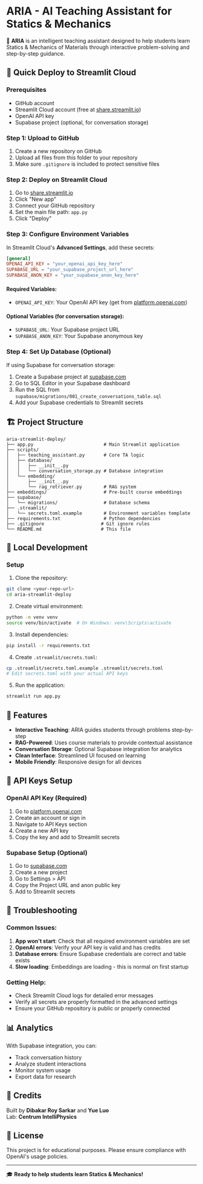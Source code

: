 # ARIA - AI Teaching Assistant for Statics & Mechanics

🤖 **ARIA** is an intelligent teaching assistant designed to help students learn Statics & Mechanics of Materials through interactive problem-solving and step-by-step guidance.

## 🚀 Quick Deploy to Streamlit Cloud

### Prerequisites
- GitHub account
- Streamlit Cloud account (free at [share.streamlit.io](https://share.streamlit.io))
- OpenAI API key
- Supabase project (optional, for conversation storage)

### Step 1: Upload to GitHub

1. Create a new repository on GitHub
2. Upload all files from this folder to your repository
3. Make sure `.gitignore` is included to protect sensitive files

### Step 2: Deploy on Streamlit Cloud

1. Go to [share.streamlit.io](https://share.streamlit.io)
2. Click "New app"
3. Connect your GitHub repository
4. Set the main file path: `app.py`
5. Click "Deploy"

### Step 3: Configure Environment Variables

In Streamlit Cloud's **Advanced Settings**, add these secrets:

```toml
[general]
OPENAI_API_KEY = "your_openai_api_key_here"
SUPABASE_URL = "your_supabase_project_url_here"
SUPABASE_ANON_KEY = "your_supabase_anon_key_here"
```

#### Required Variables:
- `OPENAI_API_KEY`: Your OpenAI API key (get from [platform.openai.com](https://platform.openai.com))

#### Optional Variables (for conversation storage):
- `SUPABASE_URL`: Your Supabase project URL
- `SUPABASE_ANON_KEY`: Your Supabase anonymous key

### Step 4: Set Up Database (Optional)

If using Supabase for conversation storage:

1. Create a Supabase project at [supabase.com](https://supabase.com)
2. Go to SQL Editor in your Supabase dashboard
3. Run the SQL from `supabase/migrations/001_create_conversations_table.sql`
4. Add your Supabase credentials to Streamlit secrets

## 🏗️ Project Structure

```
aria-streamlit-deploy/
├── app.py                          # Main Streamlit application
├── scripts/
│   ├── teaching_assistant.py       # Core TA logic
│   ├── database/
│   │   ├── __init__.py
│   │   └── conversation_storage.py # Database integration
│   └── embedding/
│       ├── __init__.py
│       └── rag_retriever.py        # RAG system
├── embeddings/                     # Pre-built course embeddings
├── supabase/
│   └── migrations/                 # Database schema
├── .streamlit/
│   └── secrets.toml.example        # Environment variables template
├── requirements.txt                # Python dependencies
├── .gitignore                     # Git ignore rules
└── README.md                      # This file
```

## 🔧 Local Development

### Setup

1. Clone the repository:
```bash
git clone <your-repo-url>
cd aria-streamlit-deploy
```

2. Create virtual environment:
```bash
python -m venv venv
source venv/bin/activate  # On Windows: venv\Scripts\activate
```

3. Install dependencies:
```bash
pip install -r requirements.txt
```

4. Create `.streamlit/secrets.toml`:
```bash
cp .streamlit/secrets.toml.example .streamlit/secrets.toml
# Edit secrets.toml with your actual API keys
```

5. Run the application:
```bash
streamlit run app.py
```

## 🎯 Features

- **Interactive Teaching**: ARIA guides students through problems step-by-step
- **RAG-Powered**: Uses course materials to provide contextual assistance
- **Conversation Storage**: Optional Supabase integration for analytics
- **Clean Interface**: Streamlined UI focused on learning
- **Mobile Friendly**: Responsive design for all devices

## 🔑 API Keys Setup

### OpenAI API Key (Required)
1. Go to [platform.openai.com](https://platform.openai.com)
2. Create an account or sign in
3. Navigate to API Keys section
4. Create a new API key
5. Copy the key and add to Streamlit secrets

### Supabase Setup (Optional)
1. Go to [supabase.com](https://supabase.com)
2. Create a new project
3. Go to Settings > API
4. Copy the Project URL and anon public key
5. Add to Streamlit secrets

## 🚨 Troubleshooting

### Common Issues:

1. **App won't start**: Check that all required environment variables are set
2. **OpenAI errors**: Verify your API key is valid and has credits
3. **Database errors**: Ensure Supabase credentials are correct and table exists
4. **Slow loading**: Embeddings are loading - this is normal on first startup

### Getting Help:

- Check Streamlit Cloud logs for detailed error messages
- Verify all secrets are properly formatted in the advanced settings
- Ensure your GitHub repository is public or properly connected

## 📊 Analytics

With Supabase integration, you can:
- Track conversation history
- Analyze student interactions
- Monitor system usage
- Export data for research

## 👥 Credits

Built by **Dibakar Roy Sarkar** and **Yue Luo**  
Lab: **Centrum IntelliPhysics**

## 📄 License

This project is for educational purposes. Please ensure compliance with OpenAI's usage policies.

---

🎓 **Ready to help students learn Statics & Mechanics!**